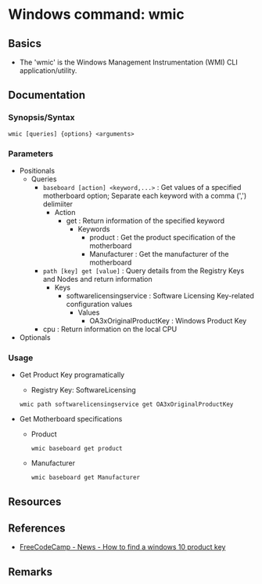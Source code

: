 # Windows command: wmic

## Basics
+ The 'wmic' is the Windows Management Instrumentation (WMI) CLI application/utility.

## Documentation
### Synopsis/Syntax
```console
wmic [queries] {options} <arguments>
```

### Parameters
- Positionals
    - Queries
        - `baseboard [action] <keyword,...>` : Get values of a specified motherboard option; Separate each keyword with a comma (',') delimiiter
            - Action
                - get : Return information of the specified keyword
                    - Keywords
                        + product : Get the product specification of the motherboard
                        + Manufacturer : Get the manufacturer of the motherboard
        - `path [key] get [value]` : Query details from the Registry Keys and Nodes and return information
            - Keys
                - softwarelicensingservice : Software Licensing Key-related configuration values
                    - Values
                        + OA3xOriginalProductKey : Windows Product Key
        + cpu  : Return information on the local CPU
- Optionals

### Usage
- Get Product Key programatically
    + Registry Key: SoftwareLicensing
    ```console
    wmic path softwarelicensingservice get OA3xOriginalProductKey
    ```

- Get Motherboard specifications
    - Product
        ```console
        wmic baseboard get product
        ```
    - Manufacturer
        ```console
        wmic baseboard get Manufacturer
        ```

## Resources

## References
+ [FreeCodeCamp - News - How to find a windows 10 product key](https://www.freecodecamp.org/news/how-to-find-a-windows-10-product-key/)

## Remarks
